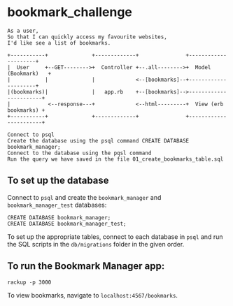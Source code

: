 # bookmark_challenge
```
As a user,
So that I can quickly access my favourite websites,
I'd like see a list of bookmarks.
```


```
+-----------+              +-------------+               +---------------------+
|  User     +--GET-------->+  Controller +--.all-------->+  Model (Bookmark)   +
|           |              |             <--[bookmarks]--+---------------------+
|(bookmarks)|              |   app.rb    +--[bookmarks]-->-----------------------+
|            <--response---+             <--html---------+  View (erb bookmarks) +
+-----------+              +-------------+               +-----------------------+
```
```
Connect to psql
Create the database using the psql command CREATE DATABASE bookmark_manager;
Connect to the database using the pqsl command
Run the query we have saved in the file 01_create_bookmarks_table.sql
```
## To set up the database

<!-- Connect to `psql` and create the `bookmark_manager` database: -->
Connect to `psql` and create the `bookmark_manager` and `bookmark_manager_test` databases:

```
CREATE DATABASE bookmark_manager;
CREATE DATABASE bookmark_manager_test;
```

<!-- To set up the appropriate tables, connect to the database in `psql` and run the SQL scripts in the `db/migrations` folder in the given order. -->
To set up the appropriate tables, connect to each database in `psql` and run the SQL scripts in the `db/migrations` folder in the given order.

## To run the Bookmark Manager app:

```
rackup -p 3000
```
To view bookmarks, navigate to `localhost:4567/bookmarks`.
